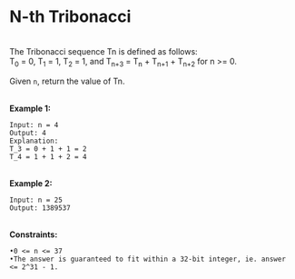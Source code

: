 # N-th Tribonacci
<br>
The Tribonacci sequence Tn is defined as follows: 
<br>
T<sub>0</sub> = 0, T<sub>1</sub> = 1, T<sub>2</sub> = 1, and T<sub>n+3</sub> = T<sub>n</sub> + T<sub>n+1</sub> + T<sub>n+2</sub> for n >= 0.<br>

Given ```n```, return the value of Tn.

<br><b>Example 1:</b>
```
Input: n = 4
Output: 4
Explanation:
T_3 = 0 + 1 + 1 = 2
T_4 = 1 + 1 + 2 = 4
```

<br><b>Example 2:</b>
```
Input: n = 25
Output: 1389537
``` 
<br><b>
Constraints:</b>
```
•0 <= n <= 37
•The answer is guaranteed to fit within a 32-bit integer, ie. answer <= 2^31 - 1.
```
